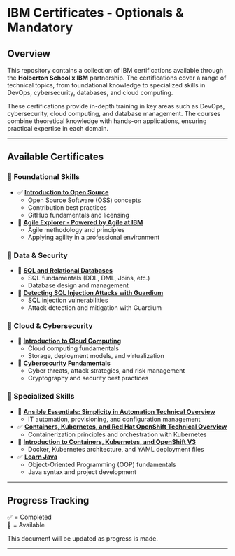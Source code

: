 # **IBM Certificates - Optionals & Mandatory**

## **Overview**  

This repository contains a collection of IBM certifications available through the **Holberton School x IBM** partnership. The certifications cover a range of technical topics, from foundational knowledge to specialized skills in DevOps, cybersecurity, databases, and cloud computing.  

These certifications provide in-depth training in key areas such as DevOps, cybersecurity, cloud computing, and database management. The courses combine theoretical knowledge with hands-on applications, ensuring practical expertise in each domain.

---

## **Available Certificates**  

### **📌 Foundational Skills**  

- ✅ **[Introduction to Open Source](certificates-trimester-1/certificate-oss)**  
  - Open Source Software (OSS) concepts  
  - Contribution best practices  
  - GitHub fundamentals and licensing  
- 📜 **[Agile Explorer - Powered by Agile at IBM](certificates-trimester-1/certificate-agile)**  
  - Agile methodology and principles  
  - Applying agility in a professional environment  

### **📌 Data & Security**  

- 📜 **[SQL and Relational Databases](certificates-trimester-2/certificate-sql)**  
  - SQL fundamentals (DDL, DML, Joins, etc.)  
  - Database design and management  
- 📜 **[Detecting SQL Injection Attacks with Guardium](certificates-trimester-2/certificate-sqli-guardium)**  
  - SQL injection vulnerabilities  
  - Attack detection and mitigation with Guardium  

### **📌 Cloud & Cybersecurity**  

- 📜 **[Introduction to Cloud Computing](certificates-trimester-3/certificate-cloud)**  
  - Cloud computing fundamentals  
  - Storage, deployment models, and virtualization  
- 📜 **[Cybersecurity Fundamentals](certificates-trimester-3/certificate-cyber-1)**  
  - Cyber threats, attack strategies, and risk management  
  - Cryptography and security best practices  

### **📌 Specialized Skills**  

- 📜 **[Ansible Essentials: Simplicity in Automation Technical Overview](certificates-optionals/certificate-ansible)**  
  - IT automation, provisioning, and configuration management  
- ✅ **[Containers, Kubernetes, and Red Hat OpenShift Technical Overview](certificates-optionals/certificate-containerization-1)**  
  - Containerization principles and orchestration with Kubernetes  
- 📜 **[Introduction to Containers, Kubernetes, and OpenShift V3](certificates-optionals/certificate-devops-1)**  
  - Docker, Kubernetes architecture, and YAML deployment files  
- ✅ **[Learn Java](certificates-optionals/certificate-java-1)**  
  - Object-Oriented Programming (OOP) fundamentals  
  - Java syntax and project development  

---

## **Progress Tracking**  

✅ = Completed  
📜 = Available  

This document will be updated as progress is made.  

---
